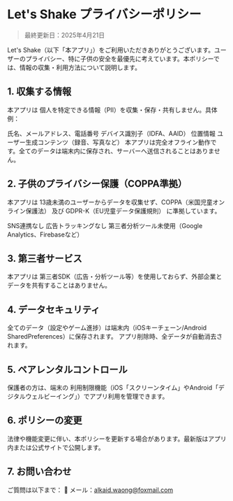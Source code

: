 # Let's Shake プライバシーポリシー
> 最終更新日：2025年4月21日

Let's Shake（以下「本アプリ」）をご利用いただきありがとうございます。ユーザーのプライバシー、特に子供の安全を最優先に考えています。本ポリシーでは、情報の収集・利用方法について説明します。

## 1. 収集する情報
本アプリは 個人を特定できる情報（PII）を収集・保存・共有しません。具体例：

氏名、メールアドレス、電話番号
デバイス識別子（IDFA、AAID）
位置情報
ユーザー生成コンテンツ（録音、写真など）
本アプリは完全オフライン動作です。全てのデータは端末内に保存され、サーバーへ送信されることはありません。

## 2. 子供のプライバシー保護（COPPA準拠）
本アプリは 13歳未満のユーザーからデータを収集せず、COPPA（米国児童オンライン保護法） 及び GDPR-K（EU児童データ保護規則） に準拠しています。

SNS連携なし
広告トラッキングなし
第三者分析ツール未使用（Google Analytics、Firebaseなど）
## 3. 第三者サービス
本アプリは 第三者SDK（広告・分析ツール等）を使用しておらず、外部企業とデータを共有することはありません。

## 4. データセキュリティ
全てのデータ（設定やゲーム進捗）は端末内（iOSキーチェーン/Android SharedPreferences）に保存されます。
アプリ削除時、全データが自動消去されます。
## 5. ペアレンタルコントロール
保護者の方は、端末の 利用制限機能（iOS「スクリーンタイム」やAndroid「デジタルウェルビーイング」）でアプリ利用を管理できます。

## 6. ポリシーの変更
法律や機能変更に伴い、本ポリシーを更新する場合があります。最新版はアプリ内または公式サイトで公開します。

## 7. お問い合わせ
ご質問は以下まで：
📧 メール：alkaid.waong@foxmail.com
